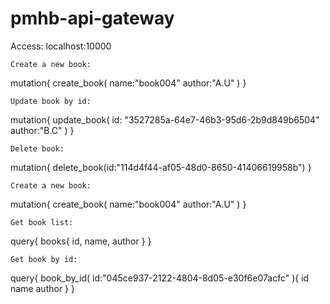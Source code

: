 # pmhb-api-gateway
Access: localhost:10000


`Create a new book:`

mutation{
  create_book(
    name:"book004"
    author:"A.U"
  )
}

`Update book by id:`

mutation{
  update_book(
    id: "3527285a-64e7-46b3-95d6-2b9d849b6504"
    author:"B.C"
  )
}

`Delete book:`

mutation{
  delete_book(id:"114d4f44-af05-48d0-8650-41406619958b")
}

`Create a new book:`

mutation{
  create_book(
    name:"book004"
    author:"A.U"
  )
}

`Get book list:`

query{
  books{
    id,
    name,
    author
  }
}

`Get book by id:`

query{
  book_by_id(
    id:"045ce937-2122-4804-8d05-e30f6e07acfc"
  ){
    id
    name
    author
  }
}